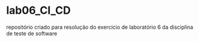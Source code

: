 # lab06_CI_CD
repositório criado para resolução do exercicio de laboratório 6 da disciplina de teste de software
